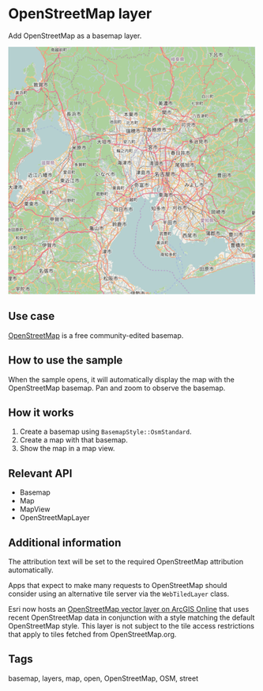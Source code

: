 # OpenStreetMap layer

Add OpenStreetMap as a basemap layer.

![](screenshot.png)

## Use case

[OpenStreetMap](https://www.openstreetmap.org) is a free community-edited basemap.

## How to use the sample

When the sample opens, it will automatically display the map with the OpenStreetMap basemap. Pan and zoom to observe the basemap.

## How it works

1. Create a basemap using `BasemapStyle::OsmStandard`.
2. Create a map with that basemap.
3. Show the map in a map view.

## Relevant API

* Basemap
* Map
* MapView
* OpenStreetMapLayer

## Additional information

The attribution text will be set to the required OpenStreetMap attribution automatically.

Apps that expect to make many requests to OpenStreetMap should consider using an alternative tile server via the `WebTiledLayer` class.

Esri now hosts an [OpenStreetMap vector layer on ArcGIS Online](http://www.arcgis.com/home/item.html?id=3e1a00aeae81496587988075fe529f71) that uses recent OpenStreetMap data in conjunction with a style matching the default OpenStreetMap style. This layer is not subject to the tile access restrictions that apply to tiles fetched from OpenStreetMap.org.

## Tags

basemap, layers, map, open, OpenStreetMap, OSM, street
